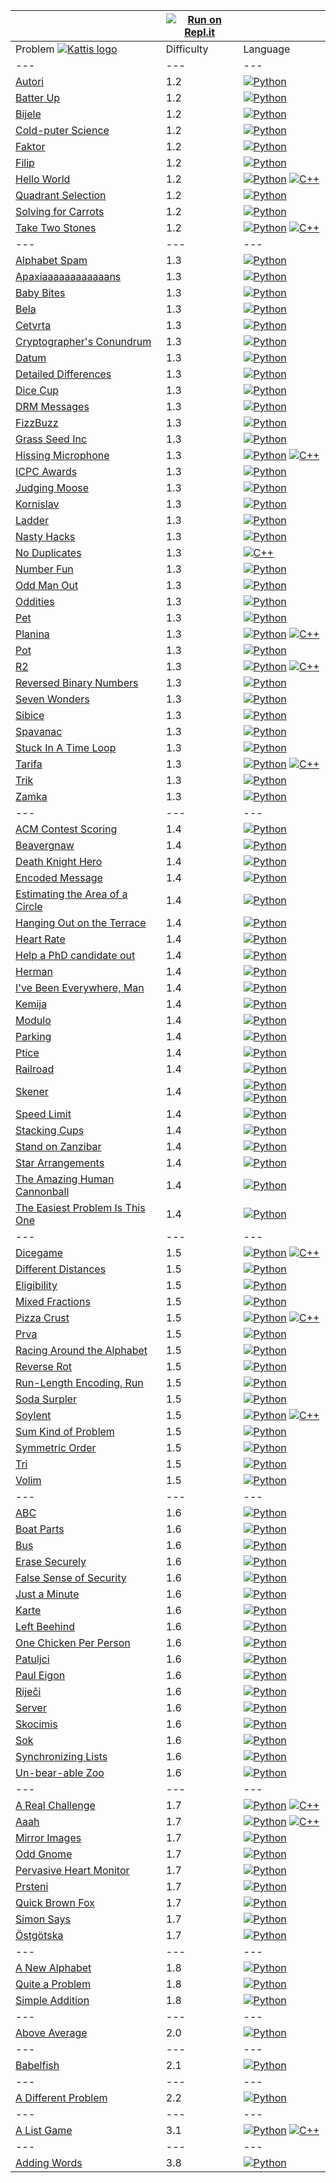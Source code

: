 |   | [![Run on Repl.it](https://repl.it/badge/github/Varfor/Kattis)](https://repl.it/github/Varfor/Kattis) |   |
|---|-------------------------------------------------------------------------------------------------------|---|
| Problem [![Kattis logo](https://open.kattis.com/favicon)](https://open.kattis.com/problems)   | Difficulty| Language                                                                                                                                                                                                           |
| ---                                                                                           | ---       | ---                                                                                                                                                                                                                |
| [Autori](https://open.kattis.com/problems/autori)                                             | 1.2       | [![Python](https://www.google.com/s2/favicons?domain=http://www.pythontutor.com/)](../master/1.2/Autori/Autori.py)                                                                                                                             |
| [Batter Up](https://open.kattis.com/problems/batterup)                                        | 1.2       | [![Python](https://www.google.com/s2/favicons?domain=http://www.pythontutor.com/)](../master/1.2/BatterUp/BatterUp.py)                                                                                                                         |
| [Bijele](https://open.kattis.com/problems/bijele)                                             | 1.2       | [![Python](https://www.google.com/s2/favicons?domain=http://www.pythontutor.com/)](../master/1.2/Bijele/Bijele.py)                                                                                                                             |
| [Cold-puter Science](https://open.kattis.com/problems/cold)                                   | 1.2       | [![Python](https://www.google.com/s2/favicons?domain=http://www.pythontutor.com/)](../master/1.2/ColdPuterScience/ColdPuterScience.py)                                                                                                         |
| [Faktor](https://open.kattis.com/problems/faktor)                                             | 1.2       | [![Python](https://www.google.com/s2/favicons?domain=http://www.pythontutor.com/)](../master/1.2/Faktor/Faktor.py)                                                                                                                             |
| [Filip](https://open.kattis.com/problems/filip)                                               | 1.2       | [![Python](https://www.google.com/s2/favicons?domain=http://www.pythontutor.com/)](../master/1.2/Filip/Filip.py)                                                                                                                               |
| [Hello World](https://open.kattis.com/problems/hello)                                         | 1.2       | [![Python](https://www.google.com/s2/favicons?domain=http://www.pythontutor.com/)](../master/1.2/HelloWorld/HelloWorld.py) [![C++](http://www.cplusplus.com/favicon.ico)](/../master/1.2/HelloWorld/HelloWorld.cpp)                            |
| [Quadrant Selection](https://open.kattis.com/problems/quadrant)                               | 1.2       | [![Python](https://www.google.com/s2/favicons?domain=http://www.pythontutor.com/)](../master/1.2/QuadrantSelection/QuadrantSelection.py)                                                                                                       |
| [Solving for Carrots](https://open.kattis.com/problems/carrots)                               | 1.2       | [![Python](https://www.google.com/s2/favicons?domain=http://www.pythontutor.com/)](../master/1.2/SolvingForCarrots/SolvingForCarrots.py)                                                                                                       |
| [Take Two Stones](https://open.kattis.com/problems/twostones)                                 | 1.2       | [![Python](https://www.google.com/s2/favicons?domain=http://www.pythontutor.com/)](../master/1.2/TakeTwoStones/TakeTwoStones.py) [![C++](http://www.cplusplus.com/favicon.ico)](../master/1.2/TakeTwoStones/TakeTwoStones.cpp)                 |
| ---                                                                                           | ---       | ---                                                                                                                                                                                                                |
| [Alphabet Spam](https://open.kattis.com/problems/alphabetspam)                                | 1.3       | [![Python](https://www.google.com/s2/favicons?domain=http://www.pythontutor.com/)](../master/1.3/AlphabetSpam/AlphabetSpam.py)                                                                                                                 |
| [Apaxiaaaaaaaaaaaans](https://open.kattis.com/problems/apaxiaaans)                            | 1.3       | [![Python](https://www.google.com/s2/favicons?domain=http://www.pythontutor.com/)](../master/1.3/Apaxiaaaaaaaaaaaans/Apaxiaaaaaaaaaaaans.py)                                                                                                   |
| [Baby Bites](https://open.kattis.com/problems/babybites)                                      | 1.3       | [![Python](https://www.google.com/s2/favicons?domain=http://www.pythontutor.com/)](../master/1.3/BabyBites/BabyBites.py)                                                                                                                       |
| [Bela](https://open.kattis.com/problems/bela)                                                 | 1.3       | [![Python](https://www.google.com/s2/favicons?domain=http://www.pythontutor.com/)](../master/1.3/Bela/Bela.py)                                                                                                                                 |
| [Cetvrta](https://open.kattis.com/problems/cetvrta)                                           | 1.3       | [![Python](https://www.google.com/s2/favicons?domain=http://www.pythontutor.com/)](../master/1.3/Cetvrta/Cetvrta.py)                                                                                                                           |
| [Cryptographer's Conundrum](https://open.kattis.com/problems/conundrum)                       | 1.3       | [![Python](https://www.google.com/s2/favicons?domain=http://www.pythontutor.com/)](../master/1.3/CryptographersConundrum/CryptographersConundrum.py)                                                                                           |
| [Datum](https://open.kattis.com/problems/datum)                                               | 1.3       | [![Python](https://www.google.com/s2/favicons?domain=http://www.pythontutor.com/)](../master/1.3/Datum/Datum.py)                                                                                                                               |
| [Detailed Differences](https://open.kattis.com/problems/detaileddifferences)                  | 1.3       | [![Python](https://www.google.com/s2/favicons?domain=http://www.pythontutor.com/)](../master/1.3/DetailedDifferences/DetailedDifferences.py)                                                                                                   |
| [Dice Cup](https://open.kattis.com/problems/dicecup)                                          | 1.3       | [![Python](https://www.google.com/s2/favicons?domain=http://www.pythontutor.com/)](../master/1.3/DiceCup/DiceCup.py)                                                                                                                           |
| [DRM Messages](https://open.kattis.com/problems/drmmessages)                                  | 1.3       | [![Python](https://www.google.com/s2/favicons?domain=http://www.pythontutor.com/)](../master/1.3/DRMMessages/DRMMessages.py)                                                                                                                   |
| [FizzBuzz](https://open.kattis.com/problems/fizzbuzz)                                         | 1.3       | [![Python](https://www.google.com/s2/favicons?domain=http://www.pythontutor.com/)](../master/1.3/FizzBuzz/FizzBuzz.py)                                                                                                                         |
| [Grass Seed Inc](https://open.kattis.com/problems/grassseed)                                  | 1.3       | [![Python](https://www.google.com/s2/favicons?domain=http://www.pythontutor.com/)](../master/1.3/GrassSeedInc/GrassSeedInc.py)                                                                                                                 |
| [Hissing Microphone](https://open.kattis.com/problems/hissingmicrophone)                      | 1.3       | [![Python](https://www.google.com/s2/favicons?domain=http://www.pythontutor.com/)](../master/1.3/HissingMicrophone/HissingMicrophone.py) [![C++](http://www.cplusplus.com/favicon.ico)](../master/1.3/HissingMicrophone/HissingMicrophone.cpp) |
| [ICPC Awards](https://open.kattis.com/problems/icpcawards)                                    | 1.3       | [![Python](https://www.google.com/s2/favicons?domain=http://www.pythontutor.com/)](../master/1.3/ICPCAwards/ICPCAwards.py)                                                                                                                     |
| [Judging Moose](https://open.kattis.com/problems/judgingmoose)                                | 1.3       | [![Python](https://www.google.com/s2/favicons?domain=http://www.pythontutor.com/)](../master/1.3/JudgingMoose/JudgingMoose.py)                                                                                                                 |
| [Kornislav](https://open.kattis.com/problems/kornislav)                                       | 1.3       | [![Python](https://www.google.com/s2/favicons?domain=http://www.pythontutor.com/)](../master/1.3/Kornislav/Kornislav.py)                                                                                                                       |
| [Ladder](https://open.kattis.com/problems/ladder)                                             | 1.3       | [![Python](https://www.google.com/s2/favicons?domain=http://www.pythontutor.com/)](../master/1.3/Ladder/Ladder.py)                                                                                                                             |
| [Nasty Hacks](https://open.kattis.com/problems/nastyhacks)                                    | 1.3       | [![Python](https://www.google.com/s2/favicons?domain=http://www.pythontutor.com/)](../master/1.3/NastyHacks/NastyHacks.py)                                                                                                                     |
| [No Duplicates](https://open.kattis.com/problems/nodup)                                       | 1.3       | [![C++](http://www.cplusplus.com/favicon.ico)](../master/1.3/NoDuplicates/NoDuplicates.cpp)                                                                                                                        |
| [Number Fun](https://open.kattis.com/problems/numberfun)                                      | 1.3       | [![Python](https://www.google.com/s2/favicons?domain=http://www.pythontutor.com/)](../master/1.3/NumberFun/NumberFun.py)                                                                                                                       |
| [Odd Man Out](https://open.kattis.com/problems/oddmanout)                                     | 1.3       | [![Python](https://www.google.com/s2/favicons?domain=http://www.pythontutor.com/)](../master/1.3/OddManOut/OddManOut.py)                                                                                                                       |
| [Oddities](https://open.kattis.com/problems/oddities)                                         | 1.3       | [![Python](https://www.google.com/s2/favicons?domain=http://www.pythontutor.com/)](../master/1.3/Oddities/Oddities.py)                                                                                                                         |
| [Pet](https://open.kattis.com/problems/pet)                                                   | 1.3       | [![Python](https://www.google.com/s2/favicons?domain=http://www.pythontutor.com/)](../master/1.3/Pet/Pet.py)                                                                                                                                   |
| [Planina](https://open.kattis.com/problems/planina)                                           | 1.3       | [![Python](https://www.google.com/s2/favicons?domain=http://www.pythontutor.com/)](../master/1.3/Planina/Planina.py) [![C++](http://www.cplusplus.com/favicon.ico)](../master/1.3/Planina/Planina.cpp)                                         |
| [Pot](https://open.kattis.com/problems/pot)                                                   | 1.3       | [![Python](https://www.google.com/s2/favicons?domain=http://www.pythontutor.com/)](../master/1.3/Pot/Pot.py)                                                                                                                                   |
| [R2](https://open.kattis.com/problems/r2)                                                     | 1.3       | [![Python](https://www.google.com/s2/favicons?domain=http://www.pythontutor.com/)](../master/1.3/R2/R2.py) [![C++](http://www.cplusplus.com/favicon.ico)](../master/1.3/R2/R2.cpp)                                                             |
| [Reversed Binary Numbers](https://open.kattis.com/problems/reversebinary)                     | 1.3       | [![Python](https://www.google.com/s2/favicons?domain=http://www.pythontutor.com/)](../master/1.3/ReversedBinaryNumbers/ReversedBinaryNumbers.py)                                                                                               |
| [Seven Wonders](https://open.kattis.com/problems/sevenwonders)                                | 1.3       | [![Python](https://www.google.com/s2/favicons?domain=http://www.pythontutor.com/)](../master/1.3/SevenWonders/SevenWonders.py)                                                                                                                 |
| [Sibice](https://open.kattis.com/problems/sibice)                                             | 1.3       | [![Python](https://www.google.com/s2/favicons?domain=http://www.pythontutor.com/)](../master/1.3/Sibice/Sibice.py)                                                                                                                             |
| [Spavanac](https://open.kattis.com/problems/spavanac)                                         | 1.3       | [![Python](https://www.google.com/s2/favicons?domain=http://www.pythontutor.com/)](../master/1.3/Spavanac/Spavanac.py)                                                                                                                         |
| [Stuck In A Time Loop](https://open.kattis.com/problems/timeloop)                             | 1.3       | [![Python](https://www.google.com/s2/favicons?domain=http://www.pythontutor.com/)](../master/1.3/StuckInATimeLoop/StuckInATimeLoop.cpp)                                                                                                        |
| [Tarifa](https://open.kattis.com/problems/tarifa)                                             | 1.3       | [![Python](https://www.google.com/s2/favicons?domain=http://www.pythontutor.com/)](../master/1.3/Tarifa/Tarifa.py) [![C++](http://www.cplusplus.com/favicon.ico)](../master/1.3/Tarifa/Tarifa.cpp)                                             |
| [Trik](https://open.kattis.com/problems/trik)                                                 | 1.3       | [![Python](https://www.google.com/s2/favicons?domain=http://www.pythontutor.com/)](../master/1.3/Trik/Trik.cpp)                                                                                                                                |
| [Zamka](https://open.kattis.com/problems/zamka)                                               | 1.3       | [![Python](https://www.google.com/s2/favicons?domain=http://www.pythontutor.com/)](../master/1.3/Zamka/Zamka.py)                                                                                                                               |
| ---                                                                                           | ---       | ---                                                                                                                                                                                                                |
| [ACM Contest Scoring](https://open.kattis.com/problems/acm)                                   | 1.4       | [![Python](https://www.google.com/s2/favicons?domain=http://www.pythontutor.com/)](../master/1.4/ACMContestScoring/ACMContestScoring.py)                                                                                                       |
| [Beavergnaw](https://open.kattis.com/problems/beavergnaw)                                     | 1.4       | [![Python](https://www.google.com/s2/favicons?domain=http://www.pythontutor.com/)](../master/1.4/Beavergnaw/Beavergnaw.py)                                                                                                                     |
| [Death Knight Hero](https://open.kattis.com/problems/deathknight)                             | 1.4       | [![Python](https://www.google.com/s2/favicons?domain=http://www.pythontutor.com/)](../master/1.4/DeathKnightHero/DeathKnightHero.py)                                                                                                           |
| [Encoded Message](https://open.kattis.com/problems/encodedmessage)                            | 1.4       | [![Python](https://www.google.com/s2/favicons?domain=http://www.pythontutor.com/)](../master/1.4/EncodedMessage/EncodedMessage.py)                                                                                                             |
| [Estimating the Area of a Circle](https://open.kattis.com/problems/estimatingtheareaofacircle)| 1.4       | [![Python](https://www.google.com/s2/favicons?domain=http://www.pythontutor.com/)](../master/1.4/EstimatingtheAreaofaCircle/EstimatingtheAreaofaCircle.py)                                                                                     |
| [Hanging Out on the Terrace](https://open.kattis.com/problems/hangingout)                     | 1.4       | [![Python](https://www.google.com/s2/favicons?domain=http://www.pythontutor.com/)](../master/1.4/HangingOutontheTerrace/HangingOutontheTerrace.py)                                                                                             |
| [Heart Rate](https://open.kattis.com/problems/heartrate)                                      | 1.4       | [![Python](https://www.google.com/s2/favicons?domain=http://www.pythontutor.com/)](../master/1.4/HeartRate/HeartRate.py)                                                                                                                       |
| [Help a PhD candidate out](https://open.kattis.com/problems/helpaphd)                         | 1.4       | [![Python](https://www.google.com/s2/favicons?domain=http://www.pythontutor.com/)](../master/1.4/HelpaPhDcandidateout/HelpaPhDcandidateout.py)                                                                                                 |
| [Herman](https://open.kattis.com/problems/herman)                                             | 1.4       | [![Python](https://www.google.com/s2/favicons?domain=http://www.pythontutor.com/)](../master/1.4/Herman/Herman.py)                                                                                                                             |
| [I've Been Everywhere, Man](https://open.kattis.com/problems/everywhere)                      | 1.4       | [![Python](https://www.google.com/s2/favicons?domain=http://www.pythontutor.com/)](../master/1.4/IveBeenEverywhereMan/IveBeenEverywhereMan.py)                                                                                                 |
| [Kemija](https://open.kattis.com/problems/kemija08)                                           | 1.4       | [![Python](https://www.google.com/s2/favicons?domain=http://www.pythontutor.com/)](../master/1.4/Kemija/Kemija.py)                                                                                                                             |
| [Modulo](https://open.kattis.com/problems/modulo)                                             | 1.4       | [![Python](https://www.google.com/s2/favicons?domain=http://www.pythontutor.com/)](../master/1.4/Modulo/Modulo.py)                                                                                                                             |
| [Parking](https://open.kattis.com/problems/parking2)                                          | 1.4       | [![Python](https://www.google.com/s2/favicons?domain=http://www.pythontutor.com/)](../master/1.4/Parking/Parking.py)                                                                                                                           |
| [Ptice](https://open.kattis.com/problems/ptice)                                               | 1.4       | [![Python](https://www.google.com/s2/favicons?domain=http://www.pythontutor.com/)](../master/1.4/Ptice/Ptice.py)                                                                                                                               |
| [Railroad](https://open.kattis.com/problems/railroad2)                                        | 1.4       | [![Python](https://www.google.com/s2/favicons?domain=http://www.pythontutor.com/)](../master/1.4/Railroad/Railroad.py)                                                                                                                         |
| [Skener](https://open.kattis.com/problems/skener)                                             | 1.4       | [![Python](https://www.google.com/s2/favicons?domain=http://www.pythontutor.com/)](../master/1.4/Skener/Skener.py) [![Python](https://www.google.com/s2/favicons?domain=http://www.pythontutor.com/)](../master/1.4/Skener_V2/Skener_V2.py)                                |
| [Speed Limit](https://open.kattis.com/problems/speedlimit)                                    | 1.4       | [![Python](https://www.google.com/s2/favicons?domain=http://www.pythontutor.com/)](../master/1.4/SpeedLimit/SpeedLimit.py)                                                                                                                     |
| [Stacking Cups](https://open.kattis.com/problems/cups)                                        | 1.4       | [![Python](https://www.google.com/s2/favicons?domain=http://www.pythontutor.com/)](../master/1.4/StackingCups/StackingCups.py)                                                                                                                 |
| [Stand on Zanzibar](https://open.kattis.com/problems/zanzibar)                                | 1.4       | [![Python](https://www.google.com/s2/favicons?domain=http://www.pythontutor.com/)](../master/1.4/StandonZanzibar/StandonZanzibar.py)                                                                                                           |
| [Star Arrangements](https://open.kattis.com/problems/stararrangements)                        | 1.4       | [![Python](https://www.google.com/s2/favicons?domain=http://www.pythontutor.com/)](../master/1.4/StarArrangements/StarArrangements.py)                                                                                                         |
| [The Amazing Human Cannonball](https://open.kattis.com/problems/humancannonball2)             | 1.4       | [![Python](https://www.google.com/s2/favicons?domain=http://www.pythontutor.com/)](../master/1.4/TheAmazingHumanCannonball/TheAmazingHumanCannonball.py)                                                                                       |
| [The Easiest Problem Is This One](https://open.kattis.com/problems/easiest)                   | 1.4       | [![Python](https://www.google.com/s2/favicons?domain=http://www.pythontutor.com/)](../master/1.4/TheEasiestProblemIsThisOne/TheEasiestProblemIsThisOne.py)                                                                                     |
| ---                                                                                           | ---       | ---                                                                                                                                                                                                                |
| [Dicegame](https://open.kattis.com/problems/dicegame)                                         | 1.5       | [![Python](https://www.google.com/s2/favicons?domain=http://www.pythontutor.com/)](../master/1.5/Dicegame/Dicegame.py) [![C++](http://www.cplusplus.com/favicon.ico)](../master/1.5/Dicegame/Dicegame.cpp)                                     |
| [Different Distances](https://open.kattis.com/problems/differentdistances)                    | 1.5       | [![Python](https://www.google.com/s2/favicons?domain=http://www.pythontutor.com/)](../master/1.5/DifferentDistances/DifferentDistances.py)                                                                                                     |
| [Eligibility](https://open.kattis.com/problems/eligibility)                                   | 1.5       | [![Python](https://www.google.com/s2/favicons?domain=http://www.pythontutor.com/)](../master/1.5/Eligibility/Eligibility.py)                                                                                                                   |
| [Mixed Fractions](https://open.kattis.com/problems/mixedfractions)                            | 1.5       | [![Python](https://www.google.com/s2/favicons?domain=http://www.pythontutor.com/)](../master/1.5/MixedFractions/MixedFractions.py)                                                                                                             |
| [Pizza Crust](https://open.kattis.com/problems/pizza2)                                        | 1.5       | [![Python](https://www.google.com/s2/favicons?domain=http://www.pythontutor.com/)](../master/1.5/PizzaCrust/PizzaCrust.py) [![C++](http://www.cplusplus.com/favicon.ico)](../master/1.5/PizzaCrust/PizzaCrust.cpp)                             |
| [Prva](https://open.kattis.com/problems/prva)                                                 | 1.5       | [![Python](https://www.google.com/s2/favicons?domain=http://www.pythontutor.com/)](../master/1.5/Prva/Prva.py)                                                                                                                                 |
| [Racing Around the Alphabet](https://open.kattis.com/problems/racingalphabet)                 | 1.5       | [![Python](https://www.google.com/s2/favicons?domain=http://www.pythontutor.com/)](../master/1.5/RacingAroundtheAlphabet/RacingAroundtheAlphabet.py)                                                                                           |
| [Reverse Rot](https://open.kattis.com/problems/reverserot)                                    | 1.5       | [![Python](https://www.google.com/s2/favicons?domain=http://www.pythontutor.com/)](../master/1.5/ReverseRot/ReverseRot.py)                                                                                                                     |
| [Run-Length Encoding, Run](https://open.kattis.com/problems/runlengthencodingrun)             | 1.5       | [![Python](https://www.google.com/s2/favicons?domain=http://www.pythontutor.com/)](../master/1.5/RunLengthEncodingRun/RunLengthEncodingRun.py)                                                                                                 |
| [Soda Surpler](https://open.kattis.com/problems/sodasurpler)                                  | 1.5       | [![Python](https://www.google.com/s2/favicons?domain=http://www.pythontutor.com/)](../master/1.5/SodaSurpler/SodaSurpler.py)                                                                                                                   |
| [Soylent](https://open.kattis.com/problems/soylent)                                           | 1.5       | [![Python](https://www.google.com/s2/favicons?domain=http://www.pythontutor.com/)](../master/1.5/Soylent/Soylent.py) [![C++](http://www.cplusplus.com/favicon.ico)](../master/1.5/Soylent/Soylent.cpp)                                         |
| [Sum Kind of Problem](https://open.kattis.com/problems/sumkindofproblem)                      | 1.5       | [![Python](https://www.google.com/s2/favicons?domain=http://www.pythontutor.com/)](../master/1.5/SumKindofProblem/SumKindofProblem.py)                                                                                                         |
| [Symmetric Order](https://open.kattis.com/problems/symmetricorder)                            | 1.5       | [![Python](https://www.google.com/s2/favicons?domain=http://www.pythontutor.com/)](../master/1.5/SymmetricOrder/SymmetricOrder.py)                                                                                                             |
| [Tri](https://open.kattis.com/problems/tri)                                                   | 1.5       | [![Python](https://www.google.com/s2/favicons?domain=http://www.pythontutor.com/)](../master/1.5/Tri/Tri.py)                                                                                                                                   |
| [Volim](https://open.kattis.com/problems/volim)                                               | 1.5       | [![Python](https://www.google.com/s2/favicons?domain=http://www.pythontutor.com/)](../master/1.5/Volim/Volim.py)                                                                                                                               |
| ---                                                                                           | ---       | ---                                                                                                                                                                                                                |
| [ABC](https://open.kattis.com/problems/abc)                                                   | 1.6       | [![Python](https://www.google.com/s2/favicons?domain=http://www.pythontutor.com/)](../master/1.6/ABC/ABC.py)                                                                                                                                   |
| [Boat Parts](https://open.kattis.com/problems/boatparts)                                      | 1.6       | [![Python](https://www.google.com/s2/favicons?domain=http://www.pythontutor.com/)](../master/1.6/BoatParts/BoatParts.py)                                                                                                                       |
| [Bus](https://open.kattis.com/problems/bus)                                                   | 1.6       | [![Python](https://www.google.com/s2/favicons?domain=http://www.pythontutor.com/)](../master/1.6/Bus/Bus.py)                                                                                                                                   |
| [Erase Securely](https://open.kattis.com/problems/erase)                                      | 1.6       | [![Python](https://www.google.com/s2/favicons?domain=http://www.pythontutor.com/)](../master/1.6/EraseSecurely/EraseSecurely.py)                                                                                                               |
| [False Sense of Security](https://open.kattis.com/problems/falsesecurity)                     | 1.6       | [![Python](https://www.google.com/s2/favicons?domain=http://www.pythontutor.com/)](../master/1.6/FalseSenseofSecurity/FalseSenseofSecurity.py)                                                                                                 |
| [Just a Minute](https://open.kattis.com/problems/justaminute)                                 | 1.6       | [![Python](https://www.google.com/s2/favicons?domain=http://www.pythontutor.com/)](../master/1.6/JustaMinute/JustaMinute.py)                                                                                                                   |
| [Karte](https://open.kattis.com/problems/karte)                                               | 1.6       | [![Python](https://www.google.com/s2/favicons?domain=http://www.pythontutor.com/)](../master/1.6/Karte/Karte.py)                                                                                                                               |
| [Left Beehind](https://open.kattis.com/problems/leftbeehind)                                  | 1.6       | [![Python](https://www.google.com/s2/favicons?domain=http://www.pythontutor.com/)](../master/1.6/LeftBeehind/LeftBeehind.py)                                                                                                                   |
| [One Chicken Per Person](https://open.kattis.com/problems/onechicken)                         | 1.6       | [![Python](https://www.google.com/s2/favicons?domain=http://www.pythontutor.com/)](../master/1.6/OneChickenPerPerson/OneChickenPerPerson.py)                                                                                                   |
| [Patuljci](https://open.kattis.com/problems/patuljci)                                         | 1.6       | [![Python](https://www.google.com/s2/favicons?domain=http://www.pythontutor.com/)](../master/1.6/Patuljci/Patuljci.py)                                                                                                                         |
| [Paul Eigon](https://open.kattis.com/problems/pauleigon)                                      | 1.6       | [![Python](https://www.google.com/s2/favicons?domain=http://www.pythontutor.com/)](../master/1.6/PaulEigon/PaulEigon.py)                                                                                                                       |
| [Riječi](https://open.kattis.com/problems/rijeci)                                             | 1.6       | [![Python](https://www.google.com/s2/favicons?domain=http://www.pythontutor.com/)](../master/1.6/Riječi/Riječi.py)                                                                                                                             |
| [Server](https://open.kattis.com/problems/server)                                             | 1.6       | [![Python](https://www.google.com/s2/favicons?domain=http://www.pythontutor.com/)](../master/1.6/Server/Server.py)                                                                                                                             |
| [Skocimis](https://open.kattis.com/problems/skocimis)                                         | 1.6       | [![Python](https://www.google.com/s2/favicons?domain=http://www.pythontutor.com/)](../master/1.6/Skocimis/Skocimis.py)                                                                                                                         |
| [Sok](https://open.kattis.com/problems/sok)                                                   | 1.6       | [![Python](https://www.google.com/s2/favicons?domain=http://www.pythontutor.com/)](../master/1.6/Sok/Sok.py)                                                                                                                                   |
| [Synchronizing Lists](https://open.kattis.com/problems/synchronizinglists)                    | 1.6       | [![Python](https://www.google.com/s2/favicons?domain=http://www.pythontutor.com/)](../master/1.6/SynchronizingLists/SynchronizingLists.py)                                                                                                     |
| [Un-bear-able Zoo](https://open.kattis.com/problems/zoo)                                      | 1.6       | [![Python](https://www.google.com/s2/favicons?domain=http://www.pythontutor.com/)](../master/1.6/UnbearableZoo/UnbearableZoo.py)                                                                                                               |
| ---                                                                                           | ---       | ---                                                                                                                                                                                                                |
| [A Real Challenge](https://open.kattis.com/problems/areal)                                    | 1.7       | [![Python](https://www.google.com/s2/favicons?domain=http://www.pythontutor.com/)](../master/1.7/ARealChallenge/ARealChallenge.py) [![C++](http://www.cplusplus.com/favicon.ico)](../master/1.7/ARealChallenge/ARealChallenge.cpp)             |
| [Aaah](https://open.kattis.com/problems/aaah)                                                 | 1.7       | [![Python](https://www.google.com/s2/favicons?domain=http://www.pythontutor.com/)](../master/1.7/Aaah/Aaah.py) [![C++](http://www.cplusplus.com/favicon.ico)](../master/1.7/Aaah/Aaah.cpp)                                                     |
| [Mirror Images](https://open.kattis.com/problems/mirror)                                      | 1.7       | [![Python](https://www.google.com/s2/favicons?domain=http://www.pythontutor.com/)](../master/1.7/MirrorImages/MirrorImages.py)                                                                                                                 |
| [Odd Gnome](https://open.kattis.com/problems/oddgnome)                                        | 1.7       | [![Python](https://www.google.com/s2/favicons?domain=http://www.pythontutor.com/)](../master/1.7/OddGnome/OddGnome.py)                                                                                                                         |
| [Pervasive Heart Monitor](https://open.kattis.com/problems/pervasiveheartmonitor)             | 1.7       | [![Python](https://www.google.com/s2/favicons?domain=http://www.pythontutor.com/)](../master/1.7/PervasiveHeartMonitor/PervasiveHeartMonitor.py)                                                                                               |
| [Prsteni](https://open.kattis.com/problems/prsteni)                                           | 1.7       | [![Python](https://www.google.com/s2/favicons?domain=http://www.pythontutor.com/)](../master/1.7/Prsteni/Prsteni.py)                                                                                                                           |
| [Quick Brown Fox](https://open.kattis.com/problems/quickbrownfox)                             | 1.7       | [![Python](https://www.google.com/s2/favicons?domain=http://www.pythontutor.com/)](../master/1.7/QuickBrownFox/QuickBrownFox.py)                                                                                                               |
| [Simon Says](https://open.kattis.com/problems/simonsays)                                      | 1.7       | [![Python](https://www.google.com/s2/favicons?domain=http://www.pythontutor.com/)](../master/1.7/SimonSays/SimonSays.py)                                                                                                                       |
| [Östgötska](https://open.kattis.com/problems/ostgotska)                                       | 1.7       | [![Python](https://www.google.com/s2/favicons?domain=http://www.pythontutor.com/)](../master/1.7/Östgötska/Östgötska.py)                                                                                                                       |
| ---                                                                                           | ---       | ---                                                                                                                                                                                                                |
| [A New Alphabet](https://open.kattis.com/problems/anewalphabet)                               | 1.8       | [![Python](https://www.google.com/s2/favicons?domain=http://www.pythontutor.com/)](../master/1.8/ANewAlphabet/ANewAlphabet.py)                                                                                                                 |
| [Quite a Problem](https://open.kattis.com/problems/quiteaproblem)                             | 1.8       | [![Python](https://www.google.com/s2/favicons?domain=http://www.pythontutor.com/)](../master/1.8/QuiteaProblem/QuiteaProblem.py)                                                                                                               |
| [Simple Addition](https://open.kattis.com/problems/simpleaddition)                            | 1.8       | [![Python](https://www.google.com/s2/favicons?domain=http://www.pythontutor.com/)](../master/1.8/SimpleAddition/SimpleAddition.py)                                                                                                             |
| ---                                                                                           | ---       | ---                                                                                                                                                                                                                |
| [Above Average](https://open.kattis.com/problems/aboveaverage)                                | 2.0       | [![Python](https://www.google.com/s2/favicons?domain=http://www.pythontutor.com/)](../master/2.0/AboveAverage/AboveAverage.py)                                                                                                                 |
| ---                                                                                           | ---       | ---                                                                                                                                                                                                                |
| [Babelfish](https://open.kattis.com/problems/babelfish)                                       | 2.1       | [![Python](https://www.google.com/s2/favicons?domain=http://www.pythontutor.com/)](../master/2.1/Babelfish/Babelfish.py)                                                                                                                       |
| ---                                                                                           | ---       | ---                                                                                                                                                                                                                |
| [A Different Problem](https://open.kattis.com/problems/different)                             | 2.2       | [![Python](https://www.google.com/s2/favicons?domain=http://www.pythontutor.com/)](../master/2.2/ADifferentProblem/ADifferentProblem.py)                                                                                                       |
| ---                                                                                           | ---       | ---                                                                                                                                                                                                                |
| [A List Game](https://open.kattis.com/problems/listgame)                                      | 3.1       | [![Python](https://www.google.com/s2/favicons?domain=http://www.pythontutor.com/)](../master/3.1/AListGame/AListGame.py) [![C++](http://www.cplusplus.com/favicon.ico)](../master/3.1/AListGame/AListGame.cpp)                                 |
| ---                                                                                           | ---       | ---                                                                                                                                                                                                                |
| [Adding Words](https://open.kattis.com/problems/addingwords)                                  | 3.8       | [![Python](https://www.google.com/s2/favicons?domain=http://www.pythontutor.com/)](../master/3.8/AddingWords/AddingWords.py)                                                                                                                   |